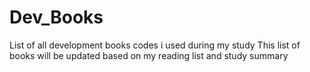 # Dev_Books
List of all development books codes i used during my study
This list of books will be updated based on my reading list and study summary
